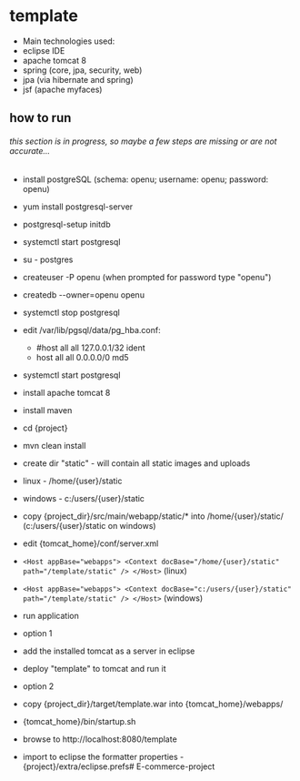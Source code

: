 # template

* Main technologies used:
 * eclipse IDE
 * apache tomcat 8
 * spring (core, jpa, security, web)
 * jpa (via hibernate and spring)
 * jsf (apache myfaces)

## how to run
###### this section is in progress, so maybe a few steps are missing or are not accurate...
* install postgreSQL (schema: openu; username: openu; password: openu)
 * yum install postgresql-server
 * postgresql-setup initdb
 * systemctl start postgresql
 * su - postgres
 * createuser -P openu (when prompted for password type "openu")
 * createdb --owner=openu openu
 * systemctl stop postgresql
 * edit /var/lib/pgsql/data/pg_hba.conf:
    * #host    all             all             127.0.0.1/32            ident
    * host    all             all             0.0.0.0/0               md5
 * systemctl start postgresql
* install apache tomcat 8
* install maven
 * cd {project}
 * mvn clean install
* create dir "static" - will contain all static images and uploads
 * linux - /home/{user}/static
 * windows - c:/users/{user}/static
* copy {project_dir}/src/main/webapp/static/* into /home/{user}/static/ (c:/users/{user}/static on windows)
* edit {tomcat_home}/conf/server.xml 
 * ```<Host appBase="webapps"> <Context docBase="/home/{user}/static" path="/template/static" /> </Host>``` (linux)
 * ```<Host appBase="webapps"> <Context docBase="c:/users/{user}/static" path="/template/static" /> </Host>``` (windows)
* run application
 * option 1
  * add the installed tomcat as a server in eclipse
  * deploy "template" to tomcat and run it
 * option 2
  * copy {project_dir}/target/template.war into {tomcat_home}/webapps/
  * {tomcat_home}/bin/startup.sh
* browse to http://localhost:8080/template


* import to eclipse the formatter properties - {project}/extra/eclipse.prefs# E-commerce-project

